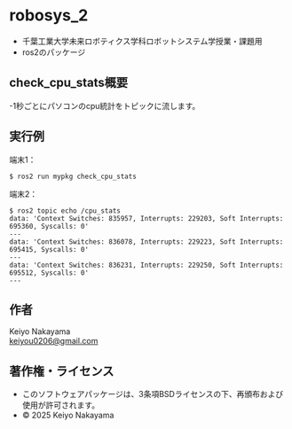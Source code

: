 # robosys_2
- 千葉工業大学未来ロボティクス学科ロボットシステム学授業・課題用  
- ros2のパッケージ
## check_cpu_stats概要
-1秒ごとにパソコンのcpu統計をトピックに流します。
## 実行例
端末1：
```shell
$ ros2 run mypkg check_cpu_stats
```
端末2：
```shell
$ ros2 topic echo /cpu_stats
data: 'Context Switches: 835957, Interrupts: 229203, Soft Interrupts: 695360, Syscalls: 0'
---
data: 'Context Switches: 836078, Interrupts: 229223, Soft Interrupts: 695415, Syscalls: 0'
---
data: 'Context Switches: 836231, Interrupts: 229250, Soft Interrupts: 695512, Syscalls: 0'
---
```
## 作者
Keiyo Nakayama  
keiyou0206@gmail.com
## 著作権・ライセンス
- このソフトウェアパッケージは、3条項BSDライセンスの下、再頒布および使用が許可されます。  
- © 2025 Keiyo Nakayama
